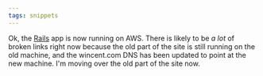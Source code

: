 ```yaml
---
tags: snippets
---
```


Ok, the [Rails](/wiki/Rails) app is now running on AWS. There is likely to be *a lot* of broken links right now because the old part of the site is still running on the old machine, and the wincent.com DNS has been updated to point at the new machine. I'm moving over the old part of the site now.
